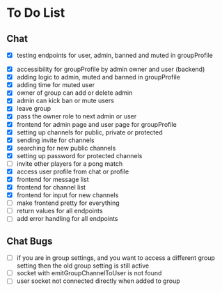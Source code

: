 # To Do List

## Chat

* [x] testing endpoints for user, admin, banned and muted in groupProfile

[//]: # (* [ ] accessibility for groupProfile by admin owner and user &#40;frontend&#41;)
* [x] accessibility for groupProfile by admin owner and user (backend)
* [x] adding logic to admin, muted and banned in groupProfile
* [x] adding time for muted user
* [x] owner of group can add or delete admin
* [x] admin can kick ban or mute users
* [x] leave group
* [x] pass the owner role to next admin or user
* [x] frontend for admin page and user page for groupProfile
* [x] setting up channels for public, private or protected
* [x] sending invite for channels
* [x] searching for new public channels
* [x] setting up password for protected channels
* [ ] invite other players for a pong match
* [x] access user profile from chat or profile
* [x] frontend for message list
* [x] frontend for channel list
* [x] frontend for input for new channels
* [ ] make frontend pretty for everything
* [ ] return values for all endpoints
* [ ] add error handling for all endpoints

## Chat Bugs
* [ ] if you are in group settings, and you want to access a different
group setting then the old group setting is still active
* [ ] socket with emitGroupChannelToUser is not found
* [ ] user socket not connected directly when added to group

